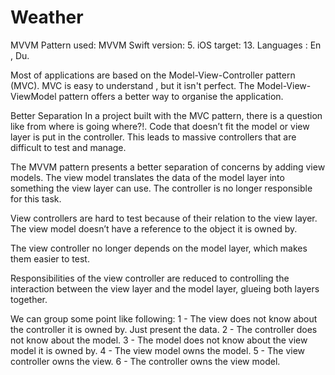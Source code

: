 # Weather
MVVM Pattern used: MVVM
Swift version: 5.
iOS target: 13.
Languages : En , Du.

Most of applications are based on the Model-View-Controller pattern (MVC). MVC is easy to understand , but it isn't perfect. The Model-View-ViewModel pattern offers a better way to organise the application.

Better Separation
In a project built with the MVC pattern, there is a question like from where is going where?!. Code that doesn’t fit the model or view layer is put in the controller. This leads to massive controllers that are difficult to test and manage.

The MVVM pattern presents a better separation of concerns by adding view models. The view model translates the data of the model layer into something the view layer can use. The controller is no longer responsible for this task.

View controllers are hard to test because of their relation to the view layer. The view model doesn’t have a reference to the object it is owned by.

The view controller no longer depends on the model layer, which makes them easier to test.

Responsibilities of the view controller are reduced to controlling the interaction between the view layer and the model layer, glueing both layers together.

We can group some point like following:
1 - The view does not know about the controller it is owned by. Just present the data.
2 - The controller does not know about the model.
3 - The model does not know about the view model it is owned by.
4 - The view model owns the model.
5 - The view controller owns the view.
6 - The controller owns the view model.

